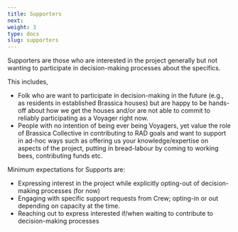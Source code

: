 ```yaml
---
title: Supporters
next: 
weight: 3
type: docs
slug: supporters
---
```


Supporters are those who are interested in the project generally but not wanting to participate in decision-making processes about the specifics.

This includes, 
 * Folk who are want to participate in decision-making in the future (e.g., as residents in established Brassica houses) but are happy to be hands-off about how we get the houses and/or are not able to commit to reliably participating as a Voyager right now.
 * People with no intention of being ever being Voyagers, yet value the role of Brassica Collective in contributing to RAD goals and want to support in ad-hoc ways such as offering us your knowledge/expertise on aspects of the project, putting in bread-labour by coming to working bees, contributing funds etc.

Minimum expectations for Supports are: 
* Expressing interest in the project while explicitly opting-out of decision-making processes (for now)
* Engaging with specific support requests from Crew; opting-in or out depending on capacity at the time.
* Reaching out to express interested if/when waiting to contribute to decision-making processes
 